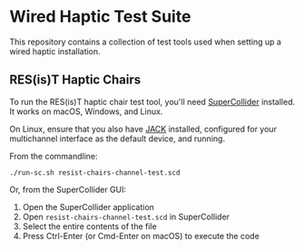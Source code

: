 # Wired Haptic Test Suite

This repository contains a collection of test tools used when setting up a wired haptic installation.

## RES(is)T Haptic Chairs

To run the RES(is)T haptic chair test tool, you'll need [SuperCollider](https://supercollider.github.io/) installed. It works on macOS, Windows, and Linux.

On Linux, ensure that you also have [JACK](https://jackaudio.org/) installed, configured for your multichannel interface as the default device, and running.

From the commandline:
```shell
./run-sc.sh resist-chairs-channel-test.scd
```
Or, from the SuperCollider GUI:
1. Open the SuperCollider application
2. Open ```resist-chairs-channel-test.scd``` in SuperCollider
3. Select the entire contents of the file
4. Press Ctrl-Enter (or Cmd-Enter on macOS) to execute the code

